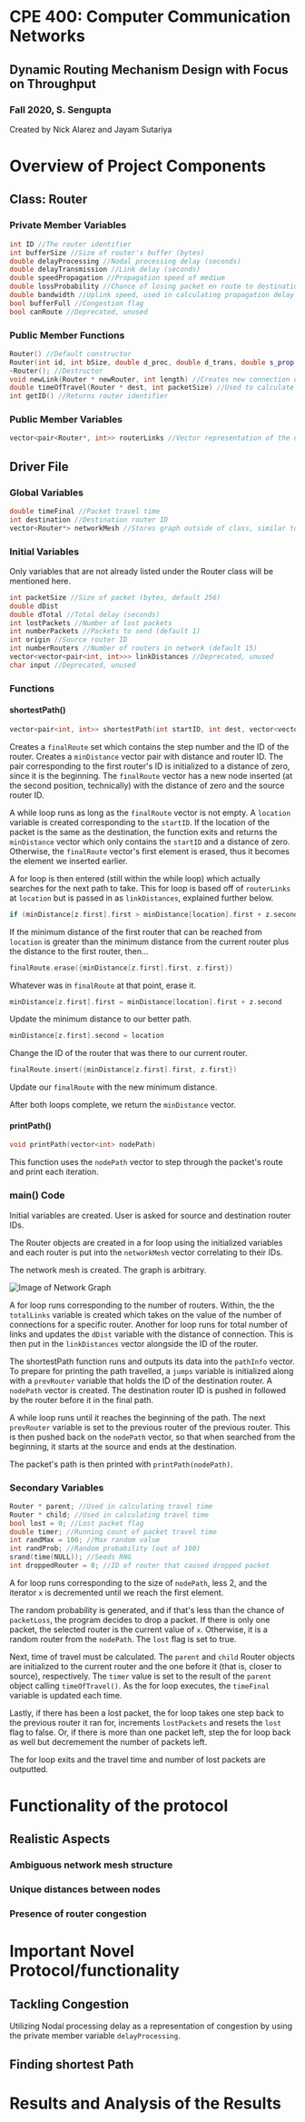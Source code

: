 # CPE 400: Computer Communication Networks
## Dynamic Routing Mechanism Design with Focus on Throughput
### Fall 2020, S. Sengupta
Created by Nick Alarez and Jayam Sutariya

# Overview of Project Components
## Class: Router
### Private Member Variables
```C++
int ID //The router identifier
int bufferSize //Size of router's buffer (bytes)
double delayProcessing //Nodal processing delay (seconds)
double delayTransmission //Link delay (seconds)
double speedPropagation //Propagation speed of medium
double lossProbability //Chance of losing packet en route to destination
double bandwidth //Uplink speed, used in calculating propagation delay
bool bufferFull //Congestion flag
bool canRoute //Deprecated, unused
```
### Public Member Functions
```C++
Router() //Default constructor
Router(int id, int bSize, double d_proc, double d_trans, double s_prop, double loss, double band) //Parameterized constructor
~Router(); //Destructor
void newLink(Router * newRouter, int length) //Creates new connection on graph, taking in a Router object and distance
double timeOfTravel(Router * dest, int packetSize) //Used to calculate packet transmission time by adding propagation delay and transmission delay. Propagation delay is calculated by dividing the size of packet by bandwidth and adding that to the length divided by propagation speed.
int getID() //Returns router identifier
```
### Public Member Variables
```C++
vector<pair<Router*, int>> routerLinks //Vector representation of the network graph
```

## Driver File
### Global Variables
```C++
double timeFinal //Packet travel time
int destination //Destination router ID
vector<Router*> networkMesh //Stores graph outside of class, similar to routerLinks
```
### Initial Variables
Only variables that are not already listed under the Router class will be mentioned here.
```C++
int packetSize //Size of packet (bytes, default 256)
double dDist
double dTotal //Total delay (seconds)
int lostPackets //Number of lost packets
int numberPackets //Packets to send (default 1)
int origin //Source router ID
int numberRouters //Number of routers in network (default 15)
vector<vector<pair<int, int>>> linkDistances //Deprecated, unused
char input //Deprecated, unused
```
### Functions
#### shortestPath()
```C++
vector<pair<int, int>> shortestPath(int startID, int dest, vector<vector<pair<int, int>>> routerLinks)
```
Creates a `finalRoute` set which contains the step number and the ID of the router. Creates a `minDistance` vector pair with distance and router ID. The pair corresponding to the first router's ID is initialized to a distance of zero, since it is the beginning. The `finalRoute` vector has a new node inserted (at the second position, technically) with the distance of zero and the source router ID.

A while loop runs as long as the `finalRoute` vector is not empty. A `location` variable is created corresponding to the `startID`. If the location of the packet is the same as the destination, the function exits and returns the `minDistance` vector which only contains the `startID` and a distance of zero. Otherwise, the `finalRoute` vector's first element is erased, thus it becomes the element we inserted earlier.

A for loop is then entered (still within the while loop) which actually searches for the next path to take. This for loop is based off of `routerLinks` at `location` but is passed in as `linkDistances`, explained further below.

```C++
if (minDistance[z.first].first > minDistance[location].first + z.second)
```
If the minimum distance of the first router that can be reached from `location` is greater than the minimum distance from the current router plus the distance to the first router, then...

```C++
finalRoute.erase({minDistance[z.first].first, z.first})
```
Whatever was in `finalRoute` at that point, erase it.

```C++
minDistance[z.first].first = minDistance[location].first + z.second
```
Update the minimum distance to our better path.

```C++
minDistance[z.first].second = location
```
Change the ID of the router that was there to our current router.

```C++
finalRoute.insert({minDistance[z.first].first, z.first})
```
Update our `finalRoute` with the new minimum distance.

After both loops complete, we return the `minDistance` vector.

#### printPath()
```C++
void printPath(vector<int> nodePath)
```
This function uses the `nodePath` vector to step through the packet's route and print each iteration.

### main() Code
Initial variables are created. User is asked for source and destination router IDs.

The Router objects are created in a for loop using the initialized variables and each router is put into the `networkMesh` vector correlating to their IDs.

The network mesh is created. The graph is arbitrary.

![Image of Network Graph](Graph.png?raw=true "Network Mesh")

A for loop runs corresponding to the number of routers. Within, the the `totalLinks` variable is created which takes on the value of the number of connections for a specific router. Another for loop runs for total number of links and updates the `dDist` variable with the distance of connection. This is then put in the `linkDistances` vector alongside the ID of the router.

The shortestPath function runs and outputs its data into the `pathInfo` vector. To prepare for printing the path travelled, a `jumps` variable is initialized along with a `prevRouter` variable that holds the ID of the destination router. A `nodePath` vector is created. The destination router ID is pushed in followed by the router before it in the final path.

A while loop runs until it reaches the beginning of the path. The next `prevRouter` variable is set to the previous router of the previous router. This is then pushed back on the `nodePath` vector, so that when searched from the beginning, it starts at the source and ends at the destination.

The packet's path is then printed with `printPath(nodePath)`.

### Secondary Variables
```C++
Router * parent; //Used in calculating travel time
Router * child; //Used in calculating travel time
bool lost = 0; //Lost packet flag
double timer; //Running count of packet travel time
int randMax = 100; //Max random value
int randProb; //Random probability (out of 100)
srand(time(NULL)); //Seeds RNG
int droppedRouter = 0; //ID of router that caused dropped packet
```

A for loop runs corresponding to the size of `nodePath`, less 2, and the iterator `x` is decremented until we reach the first element.

The random probability is generated, and if that's less than the chance of `packetLoss`, the program decides to drop a packet. If there is only one packet, the selected router is the current value of `x`. Otherwise, it is a random router from the `nodePath`. The `lost` flag is set to true.

Next, time of travel must be calculated. The `parent` and `child` Router objects are initialized to the current router and the one before it (that is, closer to source), respectively. The `timer` value is set to the result of the `parent` object calling `timeOfTravel()`. As the for loop executes, the `timeFinal` variable is updated each time.

Lastly, if there has been a lost packet, the for loop takes one step back to the previous router it ran for, increments `lostPackets` and resets the `lost` flag to false. Or, if there is more than one packet left, step the for loop back as well but decremement the number of packets left.

The for loop exits and the travel time and number of lost packets are outputted.

# Functionality of the protocol
## Realistic Aspects
### Ambiguous network mesh structure

### Unique distances between nodes

### Presence of router congestion


# Important Novel Protocol/functionality
## Tackling Congestion
Utilizing Nodal processing delay as a representation of congestion by using the private member variable `delayProcessing`.  

## Finding shortest Path

# Results and Analysis of the Results